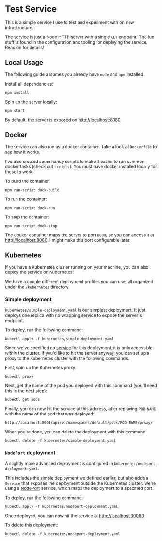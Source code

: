 Test Service
============

This is a simple service I use to test and experiment with on new infrastructure.

The service is just a Node HTTP server with a single `GET` endpoint. The fun stuff is found in the configuration and tooling for deploying the service. Read on for details!

Local Usage
-----------

The following guide assumes you already have `node` and `npm` installed.

Install all dependencies:

```
npm install
```

Spin up the server locally:

```
npm start
```

By default, the server is exposed on [http://localhost:8080](http://localhost:8080)

Docker
------

The service can also run as a docker container. Take a look at `Dockerfile` to see how it works.

I've also created some handy scripts to make it easier to run common docker tasks (check out `scripts`). You must have docker installed locally for these to work.

To build the container:

```
npm run-script dock-build
```

To run the container:

```
npm run-script dock-run
```

To stop the container:

```
npm run-script dock-stop
```

The docker container maps the server to port `8080`, so you can access it at [http://localhost:8080](http://localhost:8080). I might make this port configurable later.

Kubernetes
----------

If you have a Kubernetes cluster running on your machine, you can also deploy the service on Kubernetes!

We have a couple different deployment profiles you can use, all organized under the `/kubernetes` directory.

### Simple deployment

`kubernetes/simple-deployment.yaml` is our simplest deployment. It just deploys one replica with no wrapping service to expose the server's endpoint.

To deploy, run the following command:

```
kubectl apply -f kubernetes/simple-deployment.yaml
```

Since we've specified no [service](https://kubernetes.io/docs/concepts/services-networking/service/) for this deployment, it is only accessible _within_ the cluster. If you'd like to hit the server anyway, you can set up a proxy to the Kubernetes cluster with the following commands.

First, spin up the Kubernetes proxy:

```
kubectl proxy
```

Next, get the name of the pod you deployed with this command (you'll need this in the next step):

```
kubectl get pods
```

Finally, you can now hit the service at this address, after replacing `POD-NAME` with the name of the pod that was deployed:

```
http://localhost:8001/api/v1/namespaces/default/pods/POD-NAME/proxy/
```

When you're done, you can delete the deployment with this command:

```
kubectl delete -f kubernetes/simple-deployment.yaml
```

### `NodePort` deployment

A slightly more advanced deployment is configured in `kubernetes/nodeport-deployment.yaml`.

This includes the simple deployment we defined earlier, but also adds a `Service` that exposes the deployment outside the Kubernetes cluster. We're using a [NodePort](https://kubernetes.io/docs/concepts/services-networking/service/#nodeport) service, which maps the deployment to a specified port.

To deploy, run the following command:

```
kubectl apply -f kubernetes/nodeport-deployment.yaml
```

Once deployed, you can now hit the service at [http://localhost:30080](http://localhost:30080)

To delete this deployment:

```
kubectl delete -f kubernetes/nodeport-deployment.yaml
```
